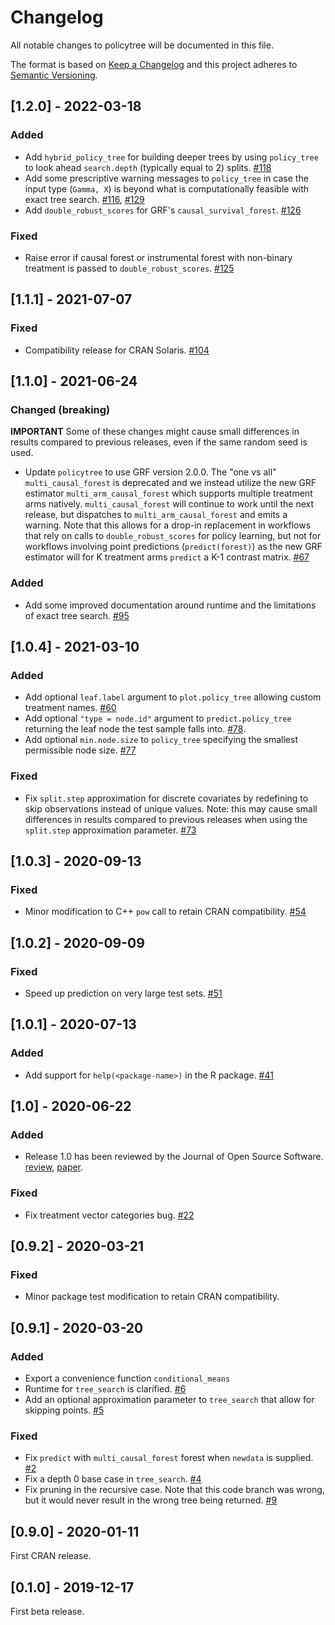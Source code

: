 # Changelog
All notable changes to policytree will be documented in this file.

The format is based on [Keep a Changelog](http://keepachangelog.com/en/1.0.0/)
and this project adheres to [Semantic Versioning](http://semver.org/spec/v2.0.0.html).

## [1.2.0] - 2022-03-18

### Added
- Add `hybrid_policy_tree` for building deeper trees by using `policy_tree` to look ahead `search.depth` (typically equal to 2) splits. [#118](https://github.com/grf-labs/policytree/pull/118)
- Add some prescriptive warning messages to `policy_tree` in case the input type (`Gamma, X`) is beyond what is computationally feasible with exact tree search. [#116](https://github.com/grf-labs/policytree/pull/116), [#129](https://github.com/grf-labs/policytree/pull/129)
- Add `double_robust_scores` for GRF's `causal_survival_forest`. [#126](https://github.com/grf-labs/policytree/pull/126)

### Fixed
- Raise error if causal forest or instrumental forest with non-binary treatment is passed to `double_robust_scores`. [#125](https://github.com/grf-labs/policytree/pull/125)

## [1.1.1] - 2021-07-07

### Fixed

- Compatibility release for CRAN Solaris. [#104](https://github.com/grf-labs/policytree/pull/104)

## [1.1.0] - 2021-06-24

### Changed (breaking)
**IMPORTANT** Some of these changes might cause small differences in results compared to previous releases, even if the same random seed is used.
- Update `policytree` to use GRF version 2.0.0. The "one vs all" `multi_causal_forest` is deprecated and we instead utilize the new GRF estimator `multi_arm_causal_forest` which supports multiple treatment arms natively. `multi_causal_forest` will continue to work until the next release, but dispatches to `multi_arm_causal_forest` and emits a warning. Note that this allows for a drop-in replacement in workflows that rely on calls to `double_robust_scores` for policy learning, but not for workflows involving point predictions (`predict(forest)`) as the new GRF estimator will for K treatment arms `predict` a K-1 contrast matrix. [#67](https://github.com/grf-labs/policytree/issues/67)

### Added
- Add some improved documentation around runtime and the limitations of exact tree search. [#95](https://github.com/grf-labs/policytree/issues/95)

## [1.0.4] - 2021-03-10

### Added
- Add optional `leaf.label` argument to `plot.policy_tree` allowing custom treatment names. [#60](https://github.com/grf-labs/policytree/pull/60)
- Add optional `"type = node.id"` argument to `predict.policy_tree` returning the leaf node the test sample falls into. [#78](https://github.com/grf-labs/policytree/pull/78).
- Add optional `min.node.size` to `policy_tree` specifying the smallest permissible node size. [#77](https://github.com/grf-labs/policytree/pull/77)

### Fixed
- Fix `split.step` approximation for discrete covariates by redefining to skip observations instead of unique values. Note: this may cause small differences in results compared to previous releases when using the `split.step` approximation parameter. [#73](https://github.com/grf-labs/policytree/pull/73)

## [1.0.3] - 2020-09-13

### Fixed
- Minor modification to C++ `pow` call to retain CRAN compatibility. [#54](https://github.com/grf-labs/policytree/pull/54)

## [1.0.2] - 2020-09-09

### Fixed
- Speed up prediction on very large test sets. [#51](https://github.com/grf-labs/policytree/pull/51)

## [1.0.1] - 2020-07-13

### Added
- Add support for `help(<package-name>)` in the R package. [#41](https://github.com/grf-labs/policytree/pull/41)

## [1.0] - 2020-06-22

### Added
- Release 1.0 has been reviewed by the Journal of Open Source Software. [review](https://github.com/openjournals/joss-reviews/issues/2232), [paper](https://joss.theoj.org/papers/10.21105/joss.02232).

### Fixed
- Fix treatment vector categories bug. [#22](https://github.com/grf-labs/policytree/pull/22)

## [0.9.2] - 2020-03-21

### Fixed
- Minor package test modification to retain CRAN compatibility.

## [0.9.1] - 2020-03-20

### Added
- Export a convenience function `conditional_means`
- Runtime for `tree_search` is clarified. [#6](https://github.com/grf-labs/policytree/pull/6)
- Add an optional approximation parameter to `tree_search` that allow for skipping points. [#5](https://github.com/grf-labs/policytree/pull/5)

### Fixed
- Fix `predict` with `multi_causal_forest` forest when `newdata` is supplied. [#2](https://github.com/grf-labs/policytree/pull/2)
- Fix a depth 0 base case in `tree_search`. [#4](https://github.com/grf-labs/policytree/pull/4)
- Fix pruning in the recursive case. Note that this code branch was wrong, but it would never result in the wrong tree being returned. [#9](https://github.com/grf-labs/policytree/pull/9)

## [0.9.0] - 2020-01-11
First CRAN release.

## [0.1.0] - 2019-12-17
First beta release.
